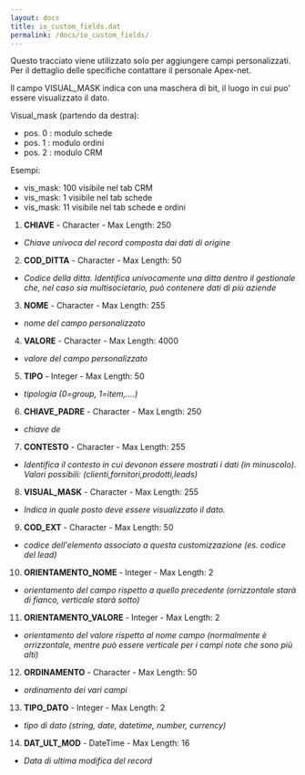 ```yaml
---
layout: docs
title: io_custom_fields.dat
permalink: /docs/io_custom_fields/
---
```


Questo tracciato viene utilizzato solo per aggiungere campi personalizzati. Per il dettaglio delle specifiche contattare il personale Apex-net.

Il campo VISUAL_MASK indica con una maschera di bit, il luogo in cui puo' essere visualizzato il dato.

Visual_mask (partendo da destra): 

* pos. 0 : modulo schede
* pos. 1 : modulo ordini
* pos. 2 : modulo CRM

Esempi:

* vis_mask: 100 visibile nel tab CRM
* vis_mask: 1 visibile nel tab schede
* vis_mask: 11 visibile nel tab schede e ordini 

1. **CHIAVE** - Character - Max Length: 250
  * *Chiave univoca del record composta dai dati di origine*
2. **COD_DITTA** - Character - Max Length: 50
  * *Codice della ditta. Identifica univocamente una ditta dentro il gestionale che, nel caso sia multisocietario, può contenere dati di più aziende*
3. **NOME** - Character - Max Length: 255
  * *nome del campo personalizzato*
4. **VALORE** - Character - Max Length: 4000
  * *valore del campo personalizzato*
5. **TIPO** - Integer - Max Length: 50
  * *tipologia (0=group, 1=item,....)*
6. **CHIAVE_PADRE** - Character - Max Length: 250
  * *chiave de*
7. **CONTESTO** - Character - Max Length: 255
  * *Identifica il contesto in cui devonon essere mostrati i dati (in minuscolo). Valori possibili: (clienti,fornitori,prodotti,leads)*
8. **VISUAL_MASK** - Character - Max Length: 255
  * *Indica in quale posto deve essere visualizzato il dato.*
9. **COD_EXT** - Character - Max Length: 50
  * *codice dell'elemento  associato a questa customizzazione (es. codice  del lead)*
10. **ORIENTAMENTO_NOME** - Integer - Max Length: 2
  * *orientamento del campo rispetto a quello precedente (orrizzontale starà di fianco, verticale starà sotto)*
11. **ORIENTAMENTO_VALORE** - Integer - Max Length: 2
  * *orientamento del valore rispetto al nome campo (normalmente è orrizzontale, mentre può essere verticale per i campi note che sono più alti)*
12. **ORDINAMENTO** - Character - Max Length: 50
  * *ordinamento dei vari campi*
13. **TIPO_DATO** - Integer - Max Length: 2
  * *tipo di dato (string, date, datetime, number, currency)*
14. **DAT_ULT_MOD** - DateTime - Max Length: 16
  * *Data di ultima modifica del record*

